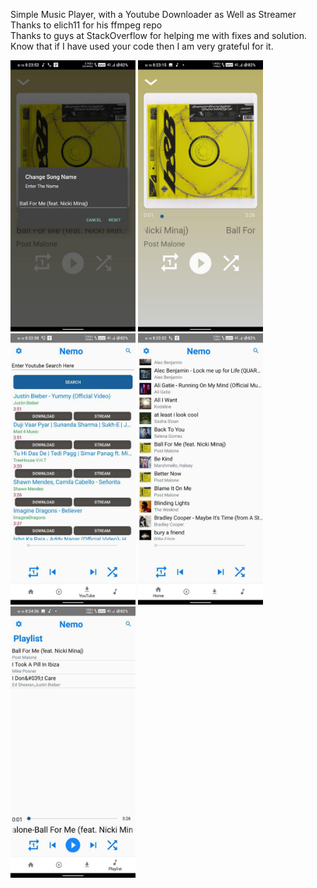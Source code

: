 Simple Music Player, with a Youtube Downloader as Well as Streamer<br/>
Thanks to  elich11 for his ffmpeg repo<br/>
Thanks to guys at StackOverflow for helping me with fixes and solution. Know that if I have used your code then I am very grateful for it.
<p>
  <img src="https://github.com/captain-nemo1/MusicPlayer/blob/master/AppPhotos/nemo1.jpg" width="200" title="hover text">
  <img src="https://github.com/captain-nemo1/MusicPlayer/blob/master/AppPhotos/nemo2.jpg" width="200">
  <img src="https://github.com/captain-nemo1/MusicPlayer/blob/master/AppPhotos/nemo3.jpg" width="200">  
  <img src="https://github.com/captain-nemo1/MusicPlayer/blob/master/AppPhotos/nemo4.jpg" width="200">  
  <img src="https://github.com/captain-nemo1/MusicPlayer/blob/master/AppPhotos/nemo5.jpg" width="200">  
</p>
